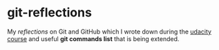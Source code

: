 # git-reflections

My _reflections_ on Git and GitHub which I wrote down during the [udacity course](https://www.udacity.com/course/how-to-use-git-and-github--ud775) and useful **git commands list** that is being extended.
